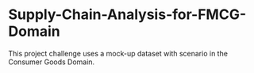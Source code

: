 # Supply-Chain-Analysis-for-FMCG-Domain
This project challenge uses a mock-up dataset with scenario in the Consumer Goods Domain.

